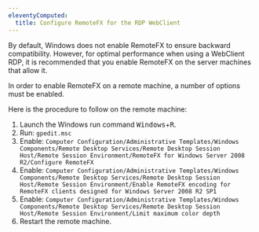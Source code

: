```yaml
---
eleventyComputed:
  title: Configure RemoteFX for the RDP WebClient
---
```

By default, Windows does not enable RemoteFX to ensure backward compatibility. However, for optimal performance when using a WebClient RDP, it is recommended that you enable RemoteFX on the server machines that allow it.  

In order to enable RemoteFX on a remote machine, a number of options must be enabled.  

Here is the procedure to follow on the remote machine:  

1. Launch the Windows run command <kbd>Windows</kbd>+<kbd>R</kbd>.
1. Run: `gpedit.msc`
1. Enable: `Computer Configuration/Administrative Templates/Windows Components/Remote Desktop Services/Remote Desktop Session Host/Remote Session Environment/RemoteFX for Windows Server 2008 R2/Configure RemoteFX`
1. Enable: `Computer Configuration/Administrative Templates/Windows Components/Remote Desktop Services/Remote Desktop Session Host/Remote Session Environment/Enable RemoteFX encoding for RemoteFX clients designed for Windows Server 2008 R2 SP1`
1. Enable: `Computer Configuration/Administrative Templates/Windows Components/Remote Desktop Services/Remote Desktop Session Host/Remote Session Environment/Limit maximum color depth`
1. Restart the remote machine.
